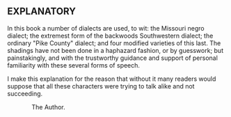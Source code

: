 EXPLANATORY
-----------------
In this book a number of dialects are used, to wit: the Missouri negro dialect; the extremest form of the backwoods Southwestern dialect; the ordinary "Pike County" dialect; and four modified varieties of this last. The shadings have not been done in a haphazard fashion, or by guesswork; but painstakingly, and with the trustworthy guidance and support of personal familiarity with these several forms of speech.

I make this explanation for the reason that without it many readers would suppose that all these characters were trying to talk alike and not succeeding.

    The Author.
